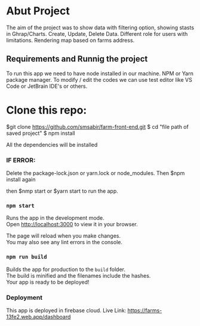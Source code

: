 # Abut Project

The aim of the project was to show data with filtering option, showing stasts in Ghrap/Charts. Create, Update, Delete Data.
Different role for users with limitations. Rendering map based on farms address.

## Requirements and Runnig the project

To run this app we need to have node installed in our machine. NPM or Yarn package manager.
To modify / edit the codes we can use test editor like VS Code or JetBrain IDE's or others.

# Clone this repo:

$git clone https://github.com/smsabir/farm-front-end.git
$ cd "file path of saved project"
$ npm install

All the dependencies will be installed

### IF ERROR:

Delete the package-lock.json or yarn.lock or node_modules. Then $npm install again

then $nmp start or $yarn start to run the app.

### `npm start`

Runs the app in the development mode.\
Open [http://localhost:3000](http://localhost:3000) to view it in your browser.

The page will reload when you make changes.\
You may also see any lint errors in the console.

### `npm run build`

Builds the app for production to the `build` folder.\
The build is minified and the filenames include the hashes.\
Your app is ready to be deployed!

### Deployment

This app is deployed in firebase cloud.
Live Link: https://farms-13fe2.web.app/dashboard
